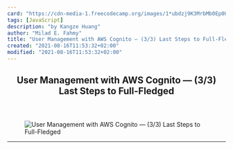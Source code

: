 ```yaml
---
card: "https://cdn-media-1.freecodecamp.org/images/1*ubdzj9K3MrbMb0Ep0UV3IA.png"
tags: [JavaScript]
description: "by Kangze Huang"
author: "Milad E. Fahmy"
title: "User Management with AWS Cognito — (3/3) Last Steps to Full-Fledged"
created: "2021-08-16T11:53:32+02:00"
modified: "2021-08-16T11:53:32+02:00"
---
```

<div class="site-wrapper">
<main id="site-main" class="site-main outer">
<div class="inner">
<article class="post-full post tag-javascript tag-nodejs tag-aws tag-web-development tag-technology ">
<header class="post-full-header">
<h1 class="post-full-title">User Management with AWS Cognito — (3/3) Last Steps to Full-Fledged</h1>
</header>
<figure class="post-full-image">
<picture>
<source media="(max-width: 700px)" sizes="1px" srcset="data:image/gif;base64,R0lGODlhAQABAIAAAAAAAP///yH5BAEAAAAALAAAAAABAAEAAAIBRAA7 1w">
<source media="(min-width: 701px)" sizes="(max-width: 800px) 400px,
(max-width: 1170px) 700px,
1400px" srcset="https://cdn-media-1.freecodecamp.org/images/1*ubdzj9K3MrbMb0Ep0UV3IA.png 300w,
https://cdn-media-1.freecodecamp.org/images/1*ubdzj9K3MrbMb0Ep0UV3IA.png 600w,
https://cdn-media-1.freecodecamp.org/images/1*ubdzj9K3MrbMb0Ep0UV3IA.png 1000w,
https://cdn-media-1.freecodecamp.org/images/1*ubdzj9K3MrbMb0Ep0UV3IA.png 2000w">
<img onerror="this.style.display='none'" src="https://cdn-media-1.freecodecamp.org/images/1*ubdzj9K3MrbMb0Ep0UV3IA.png" alt="User Management with AWS Cognito — (3/3) Last Steps to Full-Fledged">
</picture>
</figure>
<section class="post-full-content">
<div class="post-content medium-migrated-article">
</div>
<hr>
</section>
</article>
</div>
</main>
</div>
<!-- Google Tag Manager (noscript) -->
<!-- End Google Tag Manager (noscript) -->

